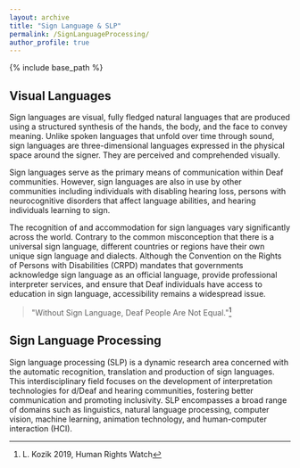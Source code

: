 ```yaml
---
layout: archive
title: "Sign Language & SLP"
permalink: /SignLanguageProcessing/
author_profile: true
---
```


{% include base_path %}

## Visual Languages

Sign languages are visual, fully fledged natural languages that are produced using a structured synthesis of the hands, the body, and the face to convey meaning. Unlike spoken languages that unfold over time through sound, sign languages are three-dimensional languages expressed in the physical space around the signer. They are perceived and comprehended visually.

Sign languages serve as the primary means of communication within Deaf communities. However, sign languages are also in use by other communities including individuals with disabling hearing loss, persons with neurocognitive disorders that affect language abilities, and hearing individuals learning to sign.

The recognition of and accommodation for sign languages vary significantly across the world. Contrary to the common misconception that there is a universal sign language, different countries or regions have their own unique sign language and dialects.  Although the Convention on the Rights of Persons with Disabilities (CRPD) mandates that governments acknowledge sign language as an official language, provide professional interpreter services, and ensure that Deaf individuals have access to education in sign language, accessibility remains a widespread issue. 

> "Without Sign Language, Deaf People Are Not Equal."[^1]

[^1]: L. Kozik 2019, Human Rights Watch


## Sign Language Processing
Sign language processing (SLP) is a dynamic research area concerned with the automatic recognition, translation and production of sign languages. This interdisciplinary field focuses on the development of interpretation technologies for d/Deaf and hearing communities, fostering better communication and promoting inclusivity. SLP encompasses a broad range of domains such as linguistics, natural language processing, computer vision, machine learning, animation technology, and human-computer interaction (HCI).

